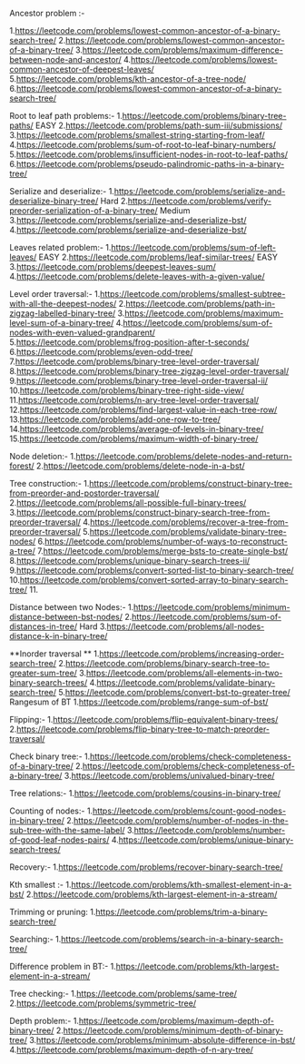 Ancestor problem :-

1.https://leetcode.com/problems/lowest-common-ancestor-of-a-binary-search-tree/
2.https://leetcode.com/problems/lowest-common-ancestor-of-a-binary-tree/
3.https://leetcode.com/problems/maximum-difference-between-node-and-ancestor/
4.https://leetcode.com/problems/lowest-common-ancestor-of-deepest-leaves/
5.https://leetcode.com/problems/kth-ancestor-of-a-tree-node/
6.https://leetcode.com/problems/lowest-common-ancestor-of-a-binary-search-tree/

Root to leaf path problems:-
1.https://leetcode.com/problems/binary-tree-paths/ EASY
2.https://leetcode.com/problems/path-sum-iii/submissions/
3.https://leetcode.com/problems/smallest-string-starting-from-leaf/
4.https://leetcode.com/problems/sum-of-root-to-leaf-binary-numbers/
5.https://leetcode.com/problems/insufficient-nodes-in-root-to-leaf-paths/
6.https://leetcode.com/problems/pseudo-palindromic-paths-in-a-binary-tree/

Serialize and deserialize:-
1.https://leetcode.com/problems/serialize-and-deserialize-binary-tree/ Hard
2.https://leetcode.com/problems/verify-preorder-serialization-of-a-binary-tree/ Medium
3.https://leetcode.com/problems/serialize-and-deserialize-bst/
4.https://leetcode.com/problems/serialize-and-deserialize-bst/

Leaves related problem:-
1.https://leetcode.com/problems/sum-of-left-leaves/ EASY
2.https://leetcode.com/problems/leaf-similar-trees/ EASY
3.https://leetcode.com/problems/deepest-leaves-sum/
4.https://leetcode.com/problems/delete-leaves-with-a-given-value/

Level order traversal:-
1.https://leetcode.com/problems/smallest-subtree-with-all-the-deepest-nodes/
2.https://leetcode.com/problems/path-in-zigzag-labelled-binary-tree/
3.https://leetcode.com/problems/maximum-level-sum-of-a-binary-tree/
4.https://leetcode.com/problems/sum-of-nodes-with-even-valued-grandparent/
5.https://leetcode.com/problems/frog-position-after-t-seconds/
6.https://leetcode.com/problems/even-odd-tree/
7.https://leetcode.com/problems/binary-tree-level-order-traversal/
8.https://leetcode.com/problems/binary-tree-zigzag-level-order-traversal/
9.https://leetcode.com/problems/binary-tree-level-order-traversal-ii/
10.https://leetcode.com/problems/binary-tree-right-side-view/
11.https://leetcode.com/problems/n-ary-tree-level-order-traversal/
12.https://leetcode.com/problems/find-largest-value-in-each-tree-row/
13.https://leetcode.com/problems/add-one-row-to-tree/
14.https://leetcode.com/problems/average-of-levels-in-binary-tree/
15.https://leetcode.com/problems/maximum-width-of-binary-tree/

Node deletion:-
1.https://leetcode.com/problems/delete-nodes-and-return-forest/
2.https://leetcode.com/problems/delete-node-in-a-bst/

Tree construction:-
1.https://leetcode.com/problems/construct-binary-tree-from-preorder-and-postorder-traversal/
2.https://leetcode.com/problems/all-possible-full-binary-trees/
3.https://leetcode.com/problems/construct-binary-search-tree-from-preorder-traversal/
4.https://leetcode.com/problems/recover-a-tree-from-preorder-traversal/
5.https://leetcode.com/problems/validate-binary-tree-nodes/
6.https://leetcode.com/problems/number-of-ways-to-reconstruct-a-tree/
7.https://leetcode.com/problems/merge-bsts-to-create-single-bst/
8.https://leetcode.com/problems/unique-binary-search-trees-ii/
9.https://leetcode.com/problems/convert-sorted-list-to-binary-search-tree/
10.https://leetcode.com/problems/convert-sorted-array-to-binary-search-tree/
11.

Distance between two Nodes:-
1.https://leetcode.com/problems/minimum-distance-between-bst-nodes/
2.https://leetcode.com/problems/sum-of-distances-in-tree/ Hard
3.https://leetcode.com/problems/all-nodes-distance-k-in-binary-tree/

**Inorder traversal **
1.https://leetcode.com/problems/increasing-order-search-tree/
2.https://leetcode.com/problems/binary-search-tree-to-greater-sum-tree/
3.https://leetcode.com/problems/all-elements-in-two-binary-search-trees/
4.https://leetcode.com/problems/validate-binary-search-tree/
5.https://leetcode.com/problems/convert-bst-to-greater-tree/
Rangesum of BT
1.https://leetcode.com/problems/range-sum-of-bst/

Flipping:-
1.https://leetcode.com/problems/flip-equivalent-binary-trees/
2.https://leetcode.com/problems/flip-binary-tree-to-match-preorder-traversal/

Check binary tree:-
1.https://leetcode.com/problems/check-completeness-of-a-binary-tree/
2.https://leetcode.com/problems/check-completeness-of-a-binary-tree/
3.https://leetcode.com/problems/univalued-binary-tree/

Tree relations:-
1.https://leetcode.com/problems/cousins-in-binary-tree/

Counting of nodes:-
1.https://leetcode.com/problems/count-good-nodes-in-binary-tree/
2.https://leetcode.com/problems/number-of-nodes-in-the-sub-tree-with-the-same-label/
3.https://leetcode.com/problems/number-of-good-leaf-nodes-pairs/
4.https://leetcode.com/problems/unique-binary-search-trees/

Recovery:-
1.https://leetcode.com/problems/recover-binary-search-tree/

Kth smallest :-
1.https://leetcode.com/problems/kth-smallest-element-in-a-bst/
2.https://leetcode.com/problems/kth-largest-element-in-a-stream/

Trimming or pruning:
1.https://leetcode.com/problems/trim-a-binary-search-tree/

Searching:-
1.https://leetcode.com/problems/search-in-a-binary-search-tree/

Difference problem in BT:-
1.https://leetcode.com/problems/kth-largest-element-in-a-stream/

Tree checking:-
1.https://leetcode.com/problems/same-tree/
2.https://leetcode.com/problems/symmetric-tree/

Depth problem:-
1.https://leetcode.com/problems/maximum-depth-of-binary-tree/
2.https://leetcode.com/problems/minimum-depth-of-binary-tree/
3.https://leetcode.com/problems/minimum-absolute-difference-in-bst/
4.https://leetcode.com/problems/maximum-depth-of-n-ary-tree/
